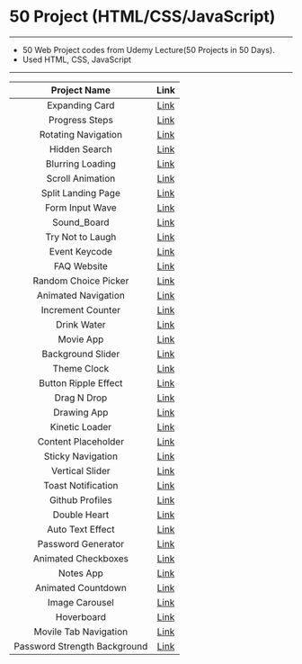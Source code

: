 50 Project (HTML/CSS/JavaScript)
==========
---

- 50 Web Project codes from Udemy Lecture(50 Projects in 50 Days).
- Used HTML, CSS, JavaScript

---

| Project Name | Link |
|:---:|:---:|
|Expanding Card| [Link](https://sjyb9394.github.io/50-Web-Projects/Expanding_Cards/index.html) |
|Progress Steps| [Link](https://sjyb9394.github.io/50-Web-Projects/Progress_Steps/index.html) |
|Rotating Navigation| [Link](https://sjyb9394.github.io/50-Web-Projects/Rotating_Navigation/index.html)|
|Hidden Search| [Link](https://sjyb9394.github.io/50-Web-Projects/Hidden_Search/index.html)|
|Blurring Loading| [Link](https://sjyb9394.github.io/50-Web-Projects/Blurry_Loading/index.html)|
|Scroll Animation| [Link](https://sjyb9394.github.io/50-Web-Projects/Scroll_Animation/index.html)|
|Split Landing Page| [Link](https://sjyb9394.github.io/50-Web-Projects/Split_Landing_Page/index.html)|
|Form Input Wave|[Link](https://sjyb9394.github.io/50-Web-Projects/Form_Input_Wave/index.html)|
|Sound_Board|[Link](https://sjyb9394.github.io/50-Web-Projects/Sound_Board/index.html)|
|Try Not to Laugh| [Link](https://sjyb9394.github.io/50-Web-Projects/Try_Not_To_Laugh/index.html)|
|Event Keycode|[Link](https://sjyb9394.github.io/50-Web-Projects/Event_KeyCodes/index.html)|
|FAQ Website| [Link](https://sjyb9394.github.io/50-Web-Projects/FAQ_Website/index.html)|
|Random Choice Picker| [Link](https://sjyb9394.github.io/50-Web-Projects/Random_Choice_Picker/index.html)|
|Animated Navigation| [Link](https://sjyb9394.github.io/50-Web-Projects/Animated_Navigation/index.html)|
|Increment Counter| [Link](https://sjyb9394.github.io/50-Web-Projects/Increment_Counter/index.html)|
|Drink Water|[Link](https://sjyb9394.github.io/50-Web-Projects/Drink_Water/index.html)|
|Movie App|[Link](https://sjyb9394.github.io/50-Web-Projects/Movie_App/index.html)|
|Background Slider|[Link](https://sjyb9394.github.io/50-Web-Projects/Background_Slider/index.html)|
|Theme Clock|[Link](https://sjyb9394.github.io/50-Web-Projects/Theme_Clock/index.html)|
|Button Ripple Effect| [Link](https://sjyb9394.github.io/50-Web-Projects/Button_Ripple_Effect/index.html)|
|Drag N Drop|[Link](https://sjyb9394.github.io/50-Web-Projects/Drag_N_Drop/index.html)|
|Drawing App|[Link](https://sjyb9394.github.io/50-Web-Projects/Drawing_App/index.html)|
|Kinetic Loader|[Link](https://sjyb9394.github.io/50-Web-Projects/Kinetic_Loader/index.html)|
|Content Placeholder|[Link](https://sjyb9394.github.io/50-Web-Projects/Content_Placeholder/index.html)|
|Sticky Navigation|[Link](https://sjyb9394.github.io/50-Web-Projects/Sticky_Navigation/index.html)|
|Vertical Slider|[Link](https://sjyb9394.github.io/50-Web-Projects/Vertical_Slider/index.html)|
|Toast Notification|[Link](https://sjyb9394.github.io/50-Web-Projects/Toast_Notification/index.html)|
|Github Profiles|[Link](https://sjyb9394.github.io/50-Web-Projects/Github_Profiles/index.html)|
|Double Heart|[Link](https://sjyb9394.github.io/50-Web-Projects/Double_Heart/index.html)|
|Auto Text Effect|[Link](https://sjyb9394.github.io/50-Web-Projects/Auto_Text_Effect/index.html)|
|Password Generator|[Link](https://sjyb9394.github.io/50-Web-Projects/Password_Generator/index.html)|
|Animated Checkboxes|[Link](https://sjyb9394.github.io/50-Web-Projects/Animated_Checkboxes/index.html)|
|Notes App|[Link](https://sjyb9394.github.io/50-Web-Projects/Notes_App/index.html)|
|Animated Countdown|[Link](https://sjyb9394.github.io/50-Web-Projects/Animated_Countdown/index.html)|
|Image Carousel|[Link](https://sjyb9394.github.io/50-Web-Projects/Image_Carousel/index.html)|
|Hoverboard|[Link](https://sjyb9394.github.io/50-Web-Projects/Hoverboard/index.html)|
|Movile Tab Navigation|[Link](https://sjyb9394.github.io/50-Web-Projects/Mobile_Tab_Navigation/index.html)|
|Password Strength Background|[Link](https://sjyb9394.github.io/50-Web-Projects/Password_Strength_Background/index.html)|